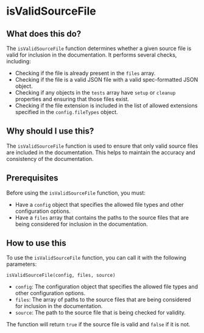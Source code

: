 
  
   # **isValidSourceFile**

## What does this do?

The `isValidSourceFile` function determines whether a given source file is valid for inclusion in the documentation. It performs several checks, including:

- Checking if the file is already present in the `files` array.
- Checking if the file is a valid JSON file with a valid spec-formatted JSON object.
- Checking if any objects in the `tests` array have `setup` or `cleanup` properties and ensuring that those files exist.
- Checking if the file extension is included in the list of allowed extensions specified in the `config.fileTypes` object.

## Why should I use this?

The `isValidSourceFile` function is used to ensure that only valid source files are included in the documentation. This helps to maintain the accuracy and consistency of the documentation.

## Prerequisites

Before using the `isValidSourceFile` function, you must:

- Have a `config` object that specifies the allowed file types and other configuration options.
- Have a `files` array that contains the paths to the source files that are being considered for inclusion in the documentation.

## How to use this

To use the `isValidSourceFile` function, you can call it with the following parameters:

```
isValidSourceFile(config, files, source)
```

- `config`: The configuration object that specifies the allowed file types and other configuration options.
- `files`: The array of paths to the source files that are being considered for inclusion in the documentation.
- `source`: The path to the source file that is being checked for validity.

The function will return `true` if the source file is valid and `false` if it is not.
  
  